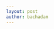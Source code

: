 ```yaml
---
layout: post
author: bachadam
---
```


<script src="{{ base.url | prepend: site.url }}/assets/css/style_sticks.css"></script>
<script src="{{ base.url | prepend: site.url }}/assets/js/Tone.js"></script>
<script src="https://unpkg.com/unmute" data-add-button="true"></script>

<script src="{{ base.url | prepend: site.url }}/assets/js/20181220_cubeOfCubes.js"></script>
